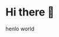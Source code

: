 <html>
<h1>Hi there 👋</h1>
henlo world
<!--
**teliajonasrosenlind/teliajonasrosenlind** is a ✨ _special_ ✨ repository because its `README.md` (this file) appears on your GitHub profile.

Here are some ideas to get you started:

- 🔭 I’m currently working on ...
- 🌱 I’m currently learning ...
- 👯 I’m looking to collaborate on ...
- 🤔 I’m looking for help with ...
- 💬 Ask me about ...
- 📫 How to reach me: ...
- 😄 Pronouns: ...
- ⚡ Fun fact: ...
-->
<script> 
  console.log("ping")

    
</script>
<script>
  /* ACE Widgets - Embed v15 */
  (function(e,t){var n=document.getElementsByTagName("script")[0];var i=document.createElement("script");i.type="module";
  window.ace=window.ace||{_c:[],_w:[],widget:function(e,t){window.ace._w.push([e,t])},
  configure:function(e){window.ace._c.push(e)}};i.async=true;i.src=e;
  if(t?.integrity){i.integrity=t.integrity;i.crossorigin="anonymous"}if(n?.parentNode){n.parentNode.insertBefore(i,n)}})
  ("https://widgets-dev.ace.teliacompany.net/embed/demobolaget/cfec8428-42ea-45a7-bb80-6788badd833d?v=1.1.82-rc.20", {})
</script>

  
</html>

